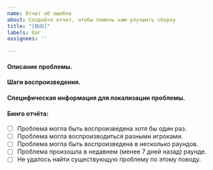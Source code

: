 ```yaml
---
name: Отчет об ошибке
about: Создайте отчет, чтобы помочь нам улучшить сборку
title: "[BUG]"
labels: баг
assignees: ''

---
```


#### Описание проблемы.
<!-- Четкое и краткое описание вашей проблемы. -->



#### Шаги воспроизведения.
<!-- Четкое и краткое описание того, как воспроизвести данную проблему. -->



#### Специфическая информация для локализации проблемы.
<!-- Например, название объекта и т.д. -->



#### Бинго отчёта:
- [ ] Проблема могла быть воспроизведена хотя бы один раз.
- [ ] Проблема могла воспроизводиться разными игроками.
- [ ] Проблема могла быть воспроизведена в несколько раундов.
- [ ] Проблема произошла в недавнем (менее 7 дней назад) раунде.
- [ ] Не удалось найти существующую проблему по этому поводу.
